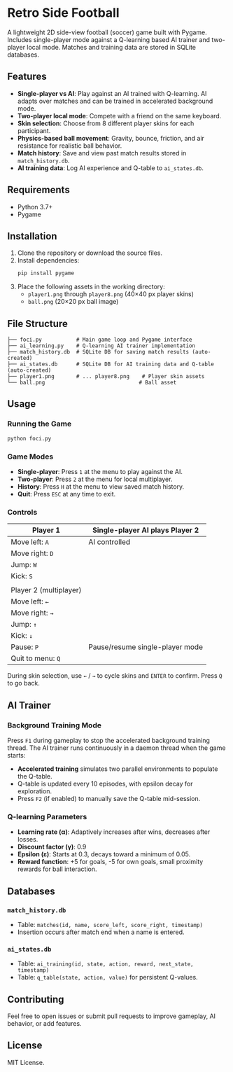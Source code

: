 # Retro Side Football

A lightweight 2D side-view football (soccer) game built with Pygame. Includes single-player mode against a Q-learning based AI trainer and two-player local mode. Matches and training data are stored in SQLite databases.

## Features

- **Single-player vs AI**: Play against an AI trained with Q-learning. AI adapts over matches and can be trained in accelerated background mode.
- **Two-player local mode**: Compete with a friend on the same keyboard.
- **Skin selection**: Choose from 8 different player skins for each participant.
- **Physics-based ball movement**: Gravity, bounce, friction, and air resistance for realistic ball behavior.
- **Match history**: Save and view past match results stored in `match_history.db`.
- **AI training data**: Log AI experience and Q-table to `ai_states.db`.

## Requirements

- Python 3.7+
- Pygame

## Installation

1. Clone the repository or download the source files.
2. Install dependencies:
   ```bash
   pip install pygame
   ```
3. Place the following assets in the working directory:
   - `player1.png` through `player8.png` (40×40 px player skins)
   - `ball.png` (20×20 px ball image)

## File Structure

```
├── foci.py           # Main game loop and Pygame interface
├── ai_learning.py    # Q-learning AI trainer implementation
├── match_history.db  # SQLite DB for saving match results (auto-created)
├── ai_states.db      # SQLite DB for AI training data and Q-table (auto-created)
├── player1.png       # ... player8.png    # Player skin assets
└── ball.png                              # Ball asset
```

## Usage

### Running the Game

```bash
python foci.py
```

### Game Modes

- **Single-player**: Press `1` at the menu to play against the AI.
- **Two-player**: Press `2` at the menu for local multiplayer.
- **History**: Press `H` at the menu to view saved match history.
- **Quit**: Press `ESC` at any time to exit.

### Controls

| Player 1              | Single-player AI plays Player 2 |
|-----------------------|---------------------------------|
| Move left: `A`       | AI controlled                   |
| Move right: `D`      |                                 |
| Jump: `W`            |                                 |
| Kick: `S`            |                                 |
|                       |                                 |
| Player 2 (multiplayer)|                                 |
| Move left: `←`       |                                 |
| Move right: `→`      |                                 |
| Jump: `↑`            |                                 |
| Kick: `↓`            |                                 |
| Pause: `P`           | Pause/resume single-player mode |
| Quit to menu: `Q`    |                                 |

During skin selection, use `←` / `→` to cycle skins and `ENTER` to confirm. Press `Q` to go back.

## AI Trainer

### Background Training Mode

Press `F1` during gameplay to stop the accelerated background training thread. The AI trainer runs continuously in a daemon thread when the game starts:

- **Accelerated training** simulates two parallel environments to populate the Q-table.
- Q-table is updated every 10 episodes, with epsilon decay for exploration.
- Press `F2` (if enabled) to manually save the Q-table mid-session.

### Q-learning Parameters

- **Learning rate (α)**: Adaptively increases after wins, decreases after losses.
- **Discount factor (γ)**: 0.9
- **Epsilon (ε)**: Starts at 0.3, decays toward a minimum of 0.05.
- **Reward function**: +5 for goals, -5 for own goals, small proximity rewards for ball interaction.

## Databases

### `match_history.db`

- Table: `matches(id, name, score_left, score_right, timestamp)`
- Inser­tion occurs after match end when a name is entered.

### `ai_states.db`

- Table: `ai_training(id, state, action, reward, next_state, timestamp)`
- Table: `q_table(state, action, value)` for persistent Q-values.

## Contributing

Feel free to open issues or submit pull requests to improve gameplay, AI behavior, or add features.

## License

MIT License.

